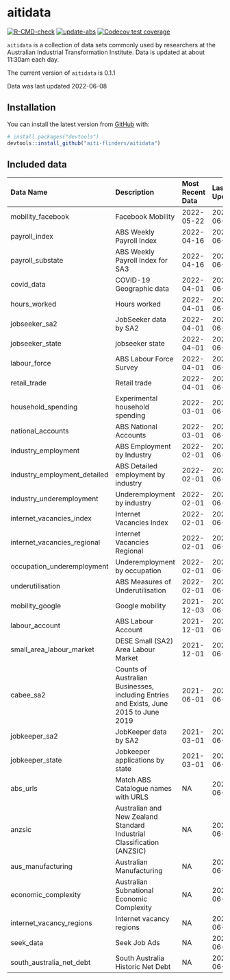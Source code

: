 
<!-- README.md is generated from README.Rmd. Please edit that file -->

# aitidata

<!-- badges: start -->

[![R-CMD-check](https://github.com/aiti-flinders/aitidata/actions/workflows/R-CMD-check.yaml/badge.svg?branch=data_prep)](https://github.com/aiti-flinders/aitidata/actions/workflows/R-CMD-check.yaml)
[![update-abs](https://github.com/aiti-flinders/aitidata/workflows/update-abs/badge.svg)](https://github.com/aiti-flinders/aitidata/actions)
[![Codecov test
coverage](https://codecov.io/gh/aiti-flinders/aitidata/branch/master/graph/badge.svg)](https://app.codecov.io/gh/aiti-flinders/aitidata?branch=master)
<!-- badges: end -->

`aitidata` is a collection of data sets commonly used by researchers at
the Australian Industrial Transformation Institute. Data is updated at
about 11:30am each day.

The current version of `aitidata` is 0.1.1

Data was last updated 2022-06-08

## Installation

You can install the latest version from [GitHub](https://github.com/)
with:

``` r
# install.packages("devtools")
devtools::install_github("aiti-flinders/aitidata")
```

## Included data

| Data Name                      | Description                                                                           | Most Recent Data | Last Updated |
| :----------------------------- | :------------------------------------------------------------------------------------ | :--------------- | :----------- |
| mobility\_facebook             | Facebook Mobility                                                                     | 2022-05-22       | 2022-06-08   |
| payroll\_index                 | ABS Weekly Payroll Index                                                              | 2022-04-16       | 2022-06-08   |
| payroll\_substate              | ABS Weekly Payroll Index for SA3                                                      | 2022-04-16       | 2022-06-08   |
| covid\_data                    | COVID-19 Geographic data                                                              | 2022-04-01       | 2022-06-08   |
| hours\_worked                  | Hours worked                                                                          | 2022-04-01       | 2022-06-08   |
| jobseeker\_sa2                 | JobSeeker data by SA2                                                                 | 2022-04-01       | 2022-06-08   |
| jobseeker\_state               | jobseeker state                                                                       | 2022-04-01       | 2022-06-08   |
| labour\_force                  | ABS Labour Force Survey                                                               | 2022-04-01       | 2022-06-08   |
| retail\_trade                  | Retail trade                                                                          | 2022-04-01       | 2022-06-08   |
| household\_spending            | Experimental household spending                                                       | 2022-03-01       | 2022-06-08   |
| national\_accounts             | ABS National Accounts                                                                 | 2022-03-01       | 2022-06-08   |
| industry\_employment           | ABS Employment by Industry                                                            | 2022-02-01       | 2022-06-08   |
| industry\_employment\_detailed | ABS Detailed employment by industry                                                   | 2022-02-01       | 2022-06-08   |
| industry\_underemployment      | Underemployment by industry                                                           | 2022-02-01       | 2022-06-08   |
| internet\_vacancies\_index     | Internet Vacancies Index                                                              | 2022-02-01       | 2022-06-08   |
| internet\_vacancies\_regional  | Internet Vacancies Regional                                                           | 2022-02-01       | 2022-06-08   |
| occupation\_underemployment    | Underemployment by occupation                                                         | 2022-02-01       | 2022-06-08   |
| underutilisation               | ABS Measures of Underutilisation                                                      | 2022-02-01       | 2022-06-08   |
| mobility\_google               | Google mobility                                                                       | 2021-12-03       | 2022-06-08   |
| labour\_account                | ABS Labour Account                                                                    | 2021-12-01       | 2022-06-08   |
| small\_area\_labour\_market    | DESE Small (SA2) Area Labour Market                                                   | 2021-12-01       | 2022-06-08   |
| cabee\_sa2                     | Counts of Australian Businesses, including Entries and Exists, June 2015 to June 2019 | 2021-06-01       | 2022-06-08   |
| jobkeeper\_sa2                 | JobKeeper data by SA2                                                                 | 2021-03-01       | 2022-06-08   |
| jobkeeper\_state               | Jobkeeper applications by state                                                       | 2021-03-01       | 2022-06-08   |
| abs\_urls                      | Match ABS Catalogue names with URLS                                                   | NA               | 2022-06-08   |
| anzsic                         | Australian and New Zealand Standard Industrial Classification (ANZSIC)                | NA               | 2022-06-08   |
| aus\_manufacturing             | Australian Manufacturing                                                              | NA               | 2022-06-08   |
| economic\_complexity           | Australian Subnational Economic Complexity                                            | NA               | 2022-06-08   |
| internet\_vacancy\_regions     | Internet vacancy regions                                                              | NA               | 2022-06-08   |
| seek\_data                     | Seek Job Ads                                                                          | NA               | 2022-06-08   |
| south\_australia\_net\_debt    | South Australia Historic Net Debt                                                     | NA               | 2022-06-08   |
